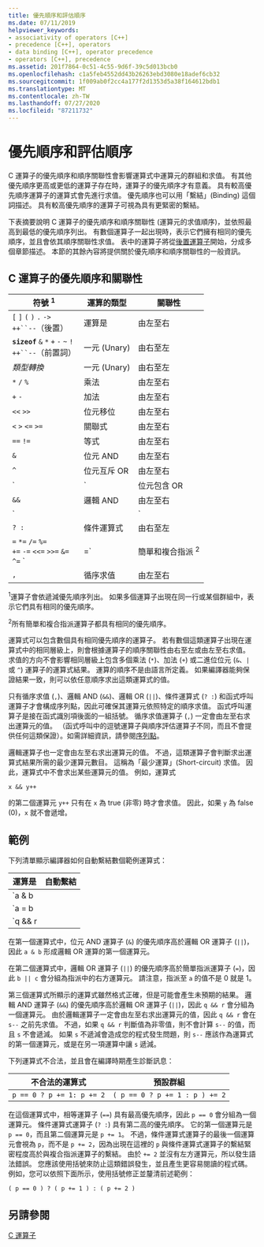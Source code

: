 ```yaml
---
title: 優先順序和評估順序
ms.date: 07/11/2019
helpviewer_keywords:
- associativity of operators [C++]
- precedence [C++], operators
- data binding [C++], operator precedence
- operators [C++], precedence
ms.assetid: 201f7864-0c51-4c55-9d6f-39c5d013bcb0
ms.openlocfilehash: c1a5feb4552dd43b26263ebd3080e18adef6cb32
ms.sourcegitcommit: 1f009ab0f2cc4a177f2d1353d5a38f164612bdb1
ms.translationtype: MT
ms.contentlocale: zh-TW
ms.lasthandoff: 07/27/2020
ms.locfileid: "87211732"
---
```

# <a name="precedence-and-order-of-evaluation"></a>優先順序和評估順序

C 運算子的優先順序和順序關聯性會影響運算式中運算元的群組和求值。 有其他優先順序更高或更低的運算子存在時，運算子的優先順序才有意義。 具有較高優先順序運算子的運算式會先進行求值。 優先順序也可以用「繫結」(Binding) 這個詞描述。 具有較高優先順序的運算子可視為具有更緊密的繫結。

下表摘要說明 C 運算子的優先順序和順序關聯性 (運算元的求值順序)，並依照最高到最低的優先順序列出。 有數個運算子一起出現時，表示它們擁有相同的優先順序，並且會依其順序關聯性求值。 表中的運算子將從[後置運算子](../c-language/postfix-operators.md)開始，分成多個章節描述。 本節的其餘內容將提供關於優先順序和順序關聯性的一般資訊。

## <a name="precedence-and-associativity-of-c-operators"></a>C 運算子的優先順序和關聯性

| 符號 <sup>1</sup> | 運算的類型 | 關聯性 |
|-------------|-----------------------|-------------------|
| `[` `]` `(` `)` `.` `->`<br/>`++``--`（後置） | 運算是 | 由左至右 |
| **`sizeof`** `&` `*` `+` `-` `~` `!`<br/>`++``--`（前置詞） | 一元 (Unary) | 由右至左 |
| *類型轉換* | 一元 (Unary) | 由右至左 |
| `*` `/` `%` | 乘法 | 由左至右 |
| `+` `-` | 加法 | 由左至右 |
| `<<` `>>` | 位元移位 | 由左至右 |
| `<` `>` `<=` `>=` | 關聯式 | 由左至右 |
| `==` `!=` | 等式 | 由左至右 |
| `&` | 位元 AND | 由左至右 |
| `^` | 位元互斥 OR | 由左至右 |
| `|` | 位元包含 OR | 由左至右 |
| `&&` | 邏輯 AND | 由左至右 |
| `||` | 邏輯 OR | 由左至右 |
| `? :` | 條件運算式 | 由右至左 |
| `=` `*=` `/=` `%=`<br/>`+=` `-=` `<<=` `>>=` `&=`<br/>`^=` `|=` | 簡單和複合指派 <sup>2</sup> | 由右至左 |
| `,` | 循序求值 | 由左至右 |

<sup>1</sup>運算子會依遞減優先順序列出。 如果多個運算子出現在同一行或某個群組中，表示它們具有相同的優先順序。

<sup>2</sup>所有簡單和複合指派運算子都具有相同的優先順序。

運算式可以包含數個具有相同優先順序的運算子。 若有數個這類運算子出現在運算式中的相同層級上，則會根據運算子的順序關聯性由右至左或由左至右求值。 求值的方向不會影響相同層級上包含多個乘法 (`*`)、加法 (`+`) 或二進位位元 (`&`、`|` 或 `^`) 運算子的運算式結果。 運算的順序不是由語言所定義。 如果編譯器能夠保證結果一致，則可以依任意順序求出這類運算式的值。

只有循序求值 (`,`)、邏輯 AND (`&&`)、邏輯 OR (`||`)、條件運算式 (`? :`) 和函式呼叫運算子才會構成序列點，因此可確保其運算元依照特定的順序求值。 函式呼叫運算子是接在函式識別項後面的一組括號。 循序求值運算子 (`,`) 一定會由左至右求出運算元的值。 （函式呼叫中的逗號運算子與順序評估運算子不同，而且不會提供任何這類保證）。如需詳細資訊，請參閱[序列點](c-sequence-points.md)。

邏輯運算子也一定會由左至右求出運算元的值。 不過，這類運算子會判斷求出運算式結果所需的最少運算元數目。 這稱為「最少運算」(Short-circuit) 求值。 因此，運算式中不會求出某些運算元的值。 例如，運算式

`x && y++`

的第二個運算元 `y++` 只有在 `x` 為 true (非零) 時才會求值。 因此，如果 `y` 為 false (0)，`x` 就不會遞增。

## <a name="examples"></a>範例

下列清單顯示編譯器如何自動繫結數個範例運算式：

| 運算是 | 自動繫結 |
|----------------|-----------------------|
| `a & b || c` | `(a & b) || c` |
| `a = b || c` | `a = (b || c)` |
| `q && r || s--` | `(q && r) || s--` |

在第一個運算式中，位元 AND 運算子 (`&`) 的優先順序高於邏輯 OR 運算子 (`||`)，因此 `a & b` 形成邏輯 OR 運算的第一個運算元。

在第二個運算式中，邏輯 OR 運算子 (`||`) 的優先順序高於簡單指派運算子 (`=`)，因此 `b || c` 會分組為指派中的右方運算元。 請注意，指派至 `a` 的值不是 0 就是 1。

第三個運算式所顯示的運算式雖然格式正確，但是可能會產生未預期的結果。 邏輯 AND 運算子 (`&&`) 的優先順序高於邏輯 OR 運算子 (`||`)，因此 `q && r` 會分組為一個運算元。 由於邏輯運算子一定會由左至右求出運算元的值，因此 `q && r` 會在 `s--` 之前先求值。 不過，如果 `q && r` 判斷值為非零值，則不會計算 `s--` 的值，而且 `s` 不會遞減。 如果 `s` 不遞減會造成您的程式發生問題，則 `s--` 應該作為運算式的第一個運算元，或是在另一項運算中讓 `s` 遞減。

下列運算式不合法，並且會在編譯時期產生診斷訊息：

| 不合法的運算式 | 預設群組 |
|------------------------|----------------------|
| `p == 0 ? p += 1: p += 2` | `( p == 0 ? p += 1 : p ) += 2` |

在這個運算式中，相等運算子 (`==`) 具有最高優先順序，因此 `p == 0` 會分組為一個運算元。 條件運算式運算子 (`? :`) 具有第二高的優先順序。 它的第一個運算元是 `p == 0`，而且第二個運算元是 `p += 1`。 不過，條件運算式運算子的最後一個運算元會視為 `p`，而不是 `p += 2`，因為出現在這裡的 `p` 與條件運算式運算子的繫結緊密程度高於與複合指派運算子的繫結。 由於 `+= 2` 並沒有左方運算元，所以發生語法錯誤。 您應該使用括號來防止這類錯誤發生，並且產生更容易閱讀的程式碼。 例如，您可以依照下面所示，使用括號修正並釐清前述範例：

`( p == 0 ) ? ( p += 1 ) : ( p += 2 )`

## <a name="see-also"></a>另請參閱

[C 運算子](c-operators.md)
